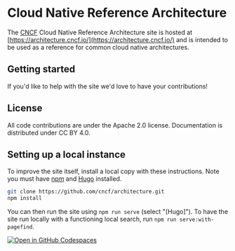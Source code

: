 # Cloud Native Reference Architecture

The [CNCF](https://www.cncf.io/) Cloud Native Reference Architecture site is hosted at [https://architecture.cncf.io/](https://architecture.cncf.io/) and is intended to be used as a reference for common cloud native architectures.


## Getting started

If you'd like to help with the site we'd love to have your contributions! 

## License

All code contributions are under the Apache 2.0 license. Documentation is distributed under CC BY 4.0.

## Setting up a local instance

To improve the site itself, install a local copy with these instructions. Note you must have [npm](https://www.npmjs.com/) and [Hugo](https://gohugo.io/) installed.

```sh
git clone https://github.com/cncf/architecture.git
npm install
```

You can then run the site using `npm run serve` (select "[Hugo]"). To have the site run locally with a functioning local search, run `npm run serve:with-pagefind`.

[![Open in GitHub Codespaces](https://github.com/codespaces/badge.svg)](https://github.com/codespaces/new?repo=cncf/glossary)
